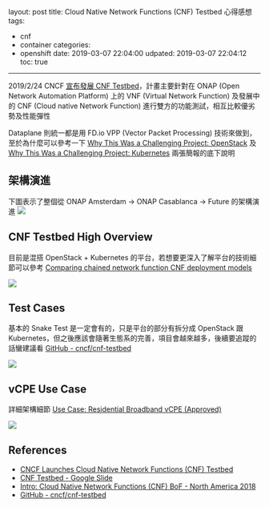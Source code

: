 layout: post
title: Cloud Native Network Functions (CNF) Testbed 心得感想
tags:
  - cnf
  - container
categories:
  - openshift
date: 2019-03-07 22:04:00
udpated: 2019-03-07 22:04:12
toc: true
---

2019/2/24 CNCF [宣布發展 CNF Testbed][1]，計畫主要針對在 ONAP (Open Network Automation Platform) 上的 VNF (Virtual Network Function) 及發展中的 CNF (Cloud native Network Function) 進行雙方的功能測試，相互比較優劣勢及性能彈性

<!--more-->

Dataplane 則統一都是用 FD.io VPP (Vector Packet Processing) 技術來做到，至於為什麼可以參考一下 [Why This Was a Challenging Project: OpenStack][6] 及 [Why This Was a Challenging Project: Kubernetes][7] 兩張簡報的底下說明


## 架構演進
下圖表示了整個從 ONAP Amsterdam -> ONAP Casablanca -> Future 的架構演進
![](/images/cnf-1.png)

## CNF Testbed High Overview
目前是混搭 OpenStack + Kubernetes 的平台，若想要更深入了解平台的技術細節可以參考 [Comparing chained network function CNF deployment models][5]

![](/images/cnf-2.png)

## Test Cases
基本的 Snake Test 是一定會有的，只是平台的部分有拆分成 OpenStack 跟 Kubernetes，但之後應該會隨著生態系的完善，項目會越來越多，後續要追蹤的話蠻建議看 [GitHub - cncf/cnf-testbed][4]

![](/images/cnf-3.png)

## vCPE Use Case

詳細架構細節 [Use Case: Residential Broadband vCPE (Approved)][8]

![](/images/cnf-4.png)

## References

- [CNCF Launches Cloud Native Network Functions (CNF) Testbed][1]
- [CNF Testbed - Google Slide][2]
- [Intro: Cloud Native Network Functions (CNF) BoF - North America 2018][3]
- [GitHub - cncf/cnf-testbed][4]

[1]: https://www.cncf.io/announcement/2019/02/25/cncf-launches-cloud-native-network-functions-cnf-testbed/
[2]: https://docs.google.com/presentation/d/1nsPINvxQwZZR_7E4mAzr-50eFCBhbCHsmik6DI_yFA0/edit#slide=id.g5036f143e9_3_113
[3]: https://schd.ws/hosted_files/kccna18/c1/KubeCon%20NA%202018%20Intro_%20Cloud%20Native%20Network%20Functions%20BoF%2012-12-2018%20FINAL.pdf
[4]: https://github.com/cncf/cnf-testbed
[5]: https://github.com/cncf/cnf-testbed/tree/master/comparison/kubecon18-chained_nf_test
[6]: https://docs.google.com/presentation/d/1nsPINvxQwZZR_7E4mAzr-50eFCBhbCHsmik6DI_yFA0/edit#slide=id.g4fe85c61a7_48_102
[7]: https://docs.google.com/presentation/d/1nsPINvxQwZZR_7E4mAzr-50eFCBhbCHsmik6DI_yFA0/edit#slide=id.g4fe85c61a7_48_108
[8]: https://wiki.onap.org/pages/viewpage.action?pageId=3246168
